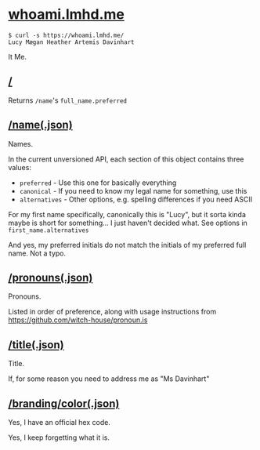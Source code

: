 # [whoami.lmhd.me](https://whoami.lmhd.me/)

```
$ curl -s https://whoami.lmhd.me/
Lucy Mægan Heather Artemis Davinhart
```

It Me.


## [/](https://whoami.lmhd.me/)

Returns `/name`'s `full_name.preferred`

## [/name(.json)](https://whoami.lmhd.me/name)

Names.

In the current unversioned API, each section of this object contains three values:

* `preferred` - Use this one for basically everything
* `canonical` - If you need to know my legal name for something, use this
* `alternatives` - Other options, e.g. spelling differences if you need ASCII

For my first name specifically, canonically this is "Lucy", but it sorta kinda maybe is short for something... I just haven't decided what. See options in `first_name.alternatives`

And yes, my preferred initials do not match the initials of my preferred full name. Not a typo.

## [/pronouns(.json)](https://whoami.lmhd.me/pronouns)

Pronouns.

Listed in order of preference, along with usage instructions from https://github.com/witch-house/pronoun.is


## [/title(.json)](https://whoami.lmhd.me/title)

Title.

If, for some reason you need to address me as "Ms Davinhart"



## [/branding/color(.json)](https://whoami.lmhd.me/branding/color)

Yes, I have an official hex code.

Yes, I keep forgetting what it is.
